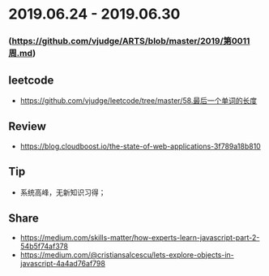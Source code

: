 # 2019.06.24 - 2019.06.30
### (https://github.com/vjudge/ARTS/blob/master/2019/第0011周.md)

## leetcode
* https://github.com/vjudge/leetcode/tree/master/58.最后一个单词的长度

## Review
* https://blog.cloudboost.io/the-state-of-web-applications-3f789a18b810

## Tip
* 系统高峰，无新知识习得；

## Share
* https://medium.com/skills-matter/how-experts-learn-javascript-part-2-54b5f74af378
* https://medium.com/@cristiansalcescu/lets-explore-objects-in-javascript-4a4ad76af798
